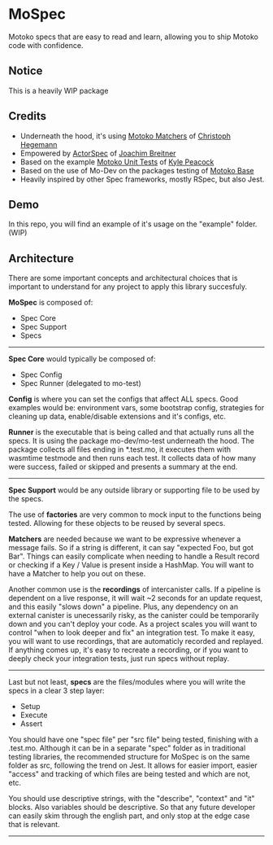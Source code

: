 # MoSpec

Motoko specs that are easy to read and learn, allowing you to ship Motoko code with confidence.

## Notice

This is a heavily WIP package

## Credits

- Underneath the hood, it's using [Motoko Matchers](https://kritzcreek.github.io/motoko-matchers) of [Christoph Hegemann](https://github.com/kritzcreek)
- Empowered by [ActorSpec](https://github.com/dfinity/motoko-base/tree/e4efcb9bbd8c8eeff41b3d461b679e43d1d66f44/examples/actorspec) of [Joachim Breitner](https://github.com/nomeata)
- Based on the example [Motoko Unit Tests](https://github.com/krpeacock/motoko-unit-tests) of [Kyle Peacock](https://github.com/krpeacock)
- Based on the use of Mo-Dev on the packages testing of [Motoko Base](https://github.com/dfinity/motoko-base/)
- Heavily inspired by other Spec frameworks, mostly RSpec, but also Jest.

## Demo

In this repo, you will find an example of it's usage on the "example" folder. (WIP)

## Architecture

There are some important concepts and architectural choices that is important to understand for any project to apply this library succesfuly.

**MoSpec** is composed of:

- Spec Core
- Spec Support
- Specs

---

**Spec Core** would typically be composed of:

- Spec Config
- Spec Runner (delegated to mo-test)

**Config** is where you can set the configs that affect ALL specs. Good examples would be: environment vars, some bootstrap config, strategies for cleaning up data, enable/disable extensions and it's configs, etc.

**Runner** is the executable that is being called and that actually runs all the specs. It is using the package mo-dev/mo-test underneath the hood. The package collects all files ending in *.test.mo, it executes them with wasmtime testmode and then runs each test. It collects data of how many were success, failed or skipped and presents a summary at the end.

---

**Spec Support** would be any outside library or supporting file to be used by the specs.

The use of **factories** are very common to mock input to the functions being tested. Allowing for these objects to be reused by several specs.

**Matchers** are needed because we want to be expressive whenever a message fails. So if a string is different, it can say "expected Foo, but got Bar". Things can easily complicate when needing to handle a Result record or checking if a Key / Value is present inside a HashMap. You will want to have a Matcher to help you out on these.

Another common use is the **recordings** of intercanister calls. If a pipeline is dependent on a live response, it will wait ~2 seconds for an update request, and this easily "slows down" a pipeline.
Plus, any dependency on an external canister is unecessarily risky, as the canister could be temporarily down and you can't deploy your code.
As a project scales you will want to control "when to look deeper and fix" an integration test. To make it easy, you will want to use recordings, that are automaticly recorded and replayed. If anything comes up, it's easy to recreate a recording, or if you want to deeply check your integration tests, just run specs without replay.

---

Last but not least, **specs** are the files/modules where you will write the specs in a clear 3 step layer:

- Setup
- Execute
- Assert

You should have one "spec file" per "src file" being tested, finishing with a .test.mo. Although it can be in a separate "spec" folder as in traditional testing libraries, the
recommended structure for MoSpec is on the same folder as src, following the trend on Jest. It allows for easier import, easier "access" and tracking of which files are being tested and which are not, etc.

You should use descriptive strings, with the "describe", "context" and "it" blocks. Also variables should be descriptive. So that any future developer can easily skim through the english part, and only stop at the edge case that is relevant.

---
